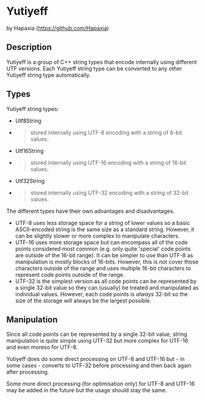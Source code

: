 # Yutiyeff
by Hapaxia (https://github.com/Hapaxia)

## Description
Yutiyeff is a group of C++ string types that encode internally using different UTF versions.
Each Yutiyeff string type can be converted to any other Yutiyeff string type automatically.

## Types
Yutiyeff string types:
- Utf8String
- > stored internally using UTF-8 encoding with a string of 8-bit values.
- Utf16String
- > stored internally using UTF-16 encoding with a string of 16-bit values.
- Utf32String
- > stored internally using UTF-32 encoding with a string of 32-bit values.

The different types have their own advantages and disadvantages.
- UTF-8 uses less storage space for a string of lower values so a basic ASCII-encoded string is the same size as a standard string.
However, it can be slightly slower or more complex to manipulate characters.
- UTF-16 uses more storage space but can encompass all of the code points considered most common (e.g. only quite 'special' code points are outside of the 16-bit range).
It can be simpler to use than UTF-8 as manipulation is mostly blocks of 16-bits.
However, this is not cover those characters outside of the range and uses multiple 16-bit characters to represent code points outside of the range.
- UTF-32 is the simplest version as all code points can be represented by a single 32-bit value so they can (usually) be treated and manipulated as individual values.
However, each code points is _always_ 32-bit so the size of the storage will always be the largest possible.

## Manipulation
Since all code points can be represented by a single 32-bit value, string manipulation is quite simple using UTF-32 but more complex for UTF-16 and even moreso for UTF-8.

Yutiyeff does do some direct processing on UTF-8 and UTF-16 but - in some cases - converts to UTF-32 before processing and then back again after processing.

Some more direct processing (for optimisation only) for UTF-8 and UTF-16 may be added in the future but the usage should stay the same.
